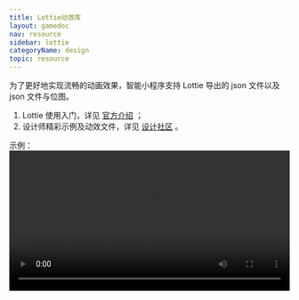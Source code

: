 ```yaml
---
title: Lottie动效库
layout: gamedoc
nav: resource
sidebar: lottie
categoryName: design
topic: resource
---
```


为了更好地实现流畅的动画效果，智能小程序支持 Lottie 导出的 json 文件以及 json 文件与位图。
1. Lottie 使用入门，详见 [官方介绍](https://airbnb.design/lottie/) ；
2. 设计师精彩示例及动效文件，详见 [设计社区](https://www.lottiefiles.com/) 。

示例：
<video src="/img/design/resource/demo.mov" width="100%" controls="controls">
你的浏览器不支持该视频播放
</video>